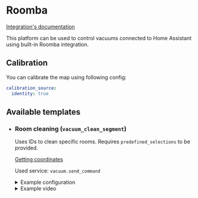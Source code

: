 # Roomba

[Integration's documentation](https://www.home-assistant.io/integrations/roomba)

This platform can be used to control vacuums connected to Home Assistant using built-in Roomba integration.

## Calibration

You can calibrate the map using following config:
```yaml
calibration_source:
  identity: true
```

## Available templates

* ### Room cleaning (`vacuum_clean_segment`)

  Uses IDs to clean specific rooms. Requires `predefined_selections` to be provided.

  [Getting coordinates](https://github.com/PiotrMachowski/lovelace-xiaomi-vacuum-map-card/discussions/318)

  Used service: `vacuum.send_command`

  <details>
  <summary>Example configuration</summary>

  ```yaml
  map_modes:
    - template: vacuum_clean_segment
      variables:
        pmap_id: abc123def456
      predefined_selections:
        - id: Bedroom
          variables:
            type: rid
          outline: [[ 21458, 32131 ], [ 24235, 32152 ], [ 24194, 27409 ], [ 23181, 27409 ]]
          label:
            text: "Bedroom"
            x: 22932
            y: 30339
            offset_y: 35
          icon:
            name: "mdi:bed"
            x: 22932
            y: 30339
        - id: Bathroom
          variables:
            type: zid
          outline: [[ 21478, 27237 ], [ 23048, 27250 ], [ 23061, 25655 ], [ 21478, 25680 ]]
          label:
            text: "Bathroom"
            x: 22282
            y: 26496
            offset_y: 35
          icon:
            name: "mdi:shower"
            x: 22282
            y: 26496
  ```

  </details>
  <details>
  <summary>Example video</summary>

  https://user-images.githubusercontent.com/6118709/141666925-34b01cde-82ff-447b-aecc-e9ced402b1ed.mp4

  </details>
